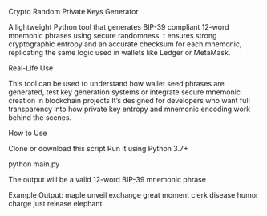 Crypto Random Private Keys Generator

A lightweight Python tool that generates BIP-39 compliant 12-word mnemonic phrases using secure randomness.
t ensures strong cryptographic entropy and an accurate checksum for each mnemonic, replicating the same logic
used in wallets like Ledger or MetaMask.

Real-Life Use

This tool can be used to understand how wallet seed phrases are generated, test key generation systems
or integrate secure mnemonic creation in blockchain projects
It’s designed for developers who want full transparency into how private key entropy and mnemonic encoding work behind the scenes.

How to Use

Clone or download this script
Run it using Python 3.7+

python main.py

The output will be a valid 12-word BIP-39 mnemonic phrase

Example Output: maple unveil exchange great moment clerk disease humor charge just release elephant
